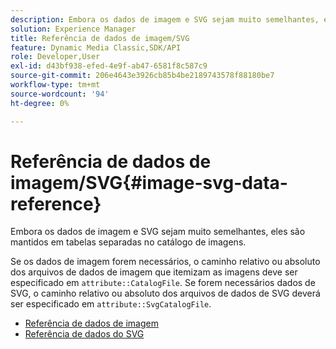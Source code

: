 ```yaml
---
description: Embora os dados de imagem e SVG sejam muito semelhantes, eles são mantidos em tabelas separadas no catálogo de imagens.
solution: Experience Manager
title: Referência de dados de imagem/SVG
feature: Dynamic Media Classic,SDK/API
role: Developer,User
exl-id: d43bf938-efed-4e9f-ab47-6581f8c587c9
source-git-commit: 206e4643e3926cb85b4be2189743578f88180be7
workflow-type: tm+mt
source-wordcount: '94'
ht-degree: 0%

---
```


# Referência de dados de imagem/SVG{#image-svg-data-reference}

Embora os dados de imagem e SVG sejam muito semelhantes, eles são mantidos em tabelas separadas no catálogo de imagens.

Se os dados de imagem forem necessários, o caminho relativo ou absoluto dos arquivos de dados de imagem que itemizam as imagens deve ser especificado em `attribute::CatalogFile`. Se forem necessários dados de SVG, o caminho relativo ou absoluto dos arquivos de dados de SVG deverá ser especificado em `attribute::SvgCatalogFile`.

* [Referência de dados de imagem](c-image-data-reference/c-image-data-reference.md)
* [Referência de dados do SVG](c-svg-data-reference/c-svg-data-reference.md)
